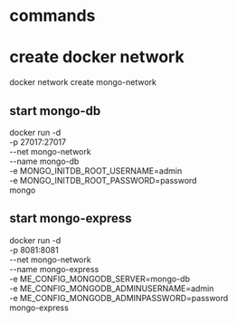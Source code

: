 # commands

# create docker network
docker network create mongo-network

## start mongo-db
docker run -d \
-p 27017:27017 \
--net mongo-network \
--name mongo-db \
-e MONGO_INITDB_ROOT_USERNAME=admin \
-e MONGO_INITDB_ROOT_PASSWORD=password \
mongo

## start mongo-express
docker run -d \
-p 8081:8081 \
--net mongo-network \
--name mongo-express \
-e ME_CONFIG_MONGODB_SERVER=mongo-db \
-e ME_CONFIG_MONGODB_ADMINUSERNAME=admin \
-e ME_CONFIG_MONGODB_ADMINPASSWORD=password \
mongo-express